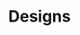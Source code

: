 ---
title: "Designs"
# watermark text
watermark: "Designs"
# page header background image
page_header_image: "images/background/about.jpg"
# meta description
description : ""

draft: false
---